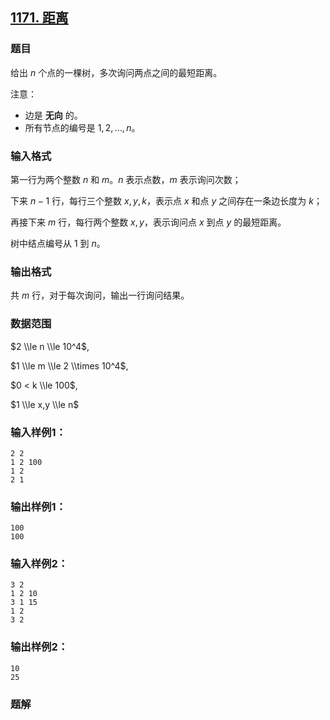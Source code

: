 ## [1171\. 距离](https://www.acwing.com/problem/content/1173/)

### 题目

给出 $n$ 个点的一棵树，多次询问两点之间的最短距离。

注意：

- 边是 **无向** 的。
- 所有节点的编号是 $1, 2, …, n$。

### 输入格式

第一行为两个整数 $n$ 和 $m$。$n$ 表示点数，$m$ 表示询问次数；

下来 $n-1$ 行，每行三个整数 $x,y,k$，表示点 $x$ 和点 $y$ 之间存在一条边长度为 $k$；

再接下来 $m$ 行，每行两个整数 $x,y$，表示询问点 $x$ 到点 $y$ 的最短距离。

树中结点编号从 $1$ 到 $n$。

### 输出格式

共 $m$ 行，对于每次询问，输出一行询问结果。

### 数据范围

$2 \\le n \\le 10^4$,

$1 \\le m \\le 2 \\times 10^4$,

$0 < k \\le 100$,

$1 \\le x,y \\le n$

### 输入样例1：

```
2 2
1 2 100
1 2
2 1
```

### 输出样例1：

```
100
100
```

### 输入样例2：

```
3 2
1 2 10
3 1 15
1 2
3 2
```

### 输出样例2：

```
10
25
```

### 题解

